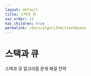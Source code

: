 ```yaml
---
layout: default
title: 스택과 큐
nav_order: 11
has_children: true
permalink: /docs/algorithm/stackQueue
---
```



# 스택과 큐

스택과 큐 알고리즘 문제 해결 전략

